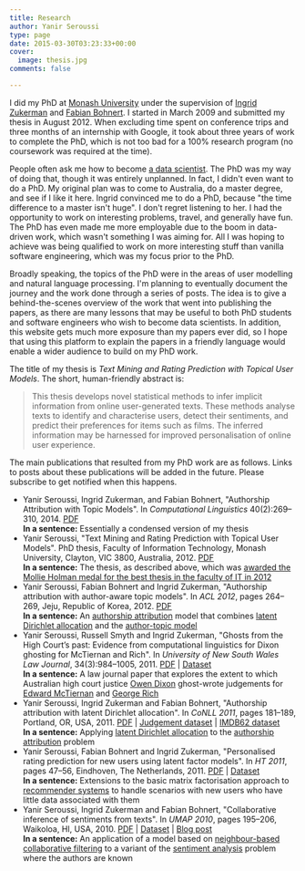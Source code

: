```yaml
---
title: Research
author: Yanir Seroussi
type: page
date: 2015-03-30T03:23:33+00:00
cover:
  image: thesis.jpg
comments: false

---
```

I did my PhD at <a href="http://www.monash.edu/" target="_blank" rel="noopener">Monash University</a> under the supervision of <a href="http://users.monash.edu/~ingrid/" target="_blank" rel="noopener">Ingrid Zukerman</a> and <a href="https://sites.google.com/a/bohnert.eu/fabian-bohnert/" target="_blank" rel="noopener">Fabian Bohnert</a>. I started in March 2009 and submitted my thesis in August 2012. When excluding time spent on conference trips and three months of an internship with Google, it took about three years of work to complete the PhD, which is not too bad for a 100% research program (no coursework was required at the time).

People often ask me how to become [a data scientist][1]. The PhD was my way of doing that, though it was entirely unplanned. In fact, I didn't even want to do a PhD. My original plan was to come to Australia, do a master degree, and see if I like it here. Ingrid convinced me to do a PhD, because "the time difference to a master isn't huge". I don't regret listening to her. I had the opportunity to work on interesting problems, travel, and generally have fun. The PhD has even made me more employable due to the boom in data-driven work, which wasn't something I was aiming for. All I was hoping to achieve was being qualified to work on more interesting stuff than vanilla software engineering, which was my focus prior to the PhD.

Broadly speaking, the topics of the PhD were in the areas of user modelling and natural language processing. I'm planning to eventually document the journey and the work done through a series of posts. The idea is to give a behind-the-scenes overview of the work that went into publishing the papers, as there are many lessons that may be useful to both PhD students and software engineers who wish to become data scientists. In addition, this website gets much more exposure than my papers ever did, so I hope that using this platform to explain the papers in a friendly language would enable a wider audience to build on my PhD work.

The title of my thesis is _Text Mining and Rating Prediction with Topical User Models_. The short, human-friendly abstract is:

> This thesis develops novel statistical methods to infer implicit information from online user-generated texts. These methods analyse texts to identify and characterise users, detect their sentiments, and predict their preferences for items such as films. The inferred information may be harnessed for improved personalisation of online user experience.

The main publications that resulted from my PhD work are as follows. Links to posts about these publications will be added in the future. Please subscribe to get notified when this happens.

  * Yanir Seroussi, Ingrid Zukerman, and Fabian Bohnert, "Authorship Attribution with Topic Models". In _Computational Linguistics_ 40(2):269–310, 2014. <a href="http://aclweb.org/anthology/J/J14/J14-2003.pdf" target="_blank" rel="noopener">PDF</a>  
    **In a sentence:** Essentially a condensed version of my thesis 
  * Yanir Seroussi, "Text Mining and Rating Prediction with Topical User Models". PhD thesis, Faculty of Information Technology, Monash University, Clayton, VIC 3800, Australia, 2012. <a href="https://figshare.com/articles/Text_mining_and_rating_prediction_with_topical_user_models/4664473" target="_blank" rel="noopener">PDF</a>  
    **In a sentence:** The thesis, as described above, which was <a href="http://www.monash.edu.au/news/show/top-of-the-class" target="_blank" rel="noopener">awarded the Mollie Holman medal for the best thesis in the faculty of IT in 2012</a> 
  * Yanir Seroussi, Fabian Bohnert and Ingrid Zukerman, "Authorship attribution with author-aware topic models". In _ACL 2012_, pages 264–269, Jeju, Republic of Korea, 2012. <a href="http://aclweb.org/anthology/P/P12/P12-2052v2.pdf" target="_blank" rel="noopener">PDF</a>  
    **In a sentence:** An <a href="http://en.wikipedia.org/wiki/Stylometry" target="_blank" rel="noopener">authorship attribution</a> model that combines <a href="http://en.wikipedia.org/wiki/Latent_Dirichlet_allocation" target="_blank" rel="noopener">latent Dirichlet allocation</a> and the <a href="http://www.datalab.uci.edu/author-topic/" target="_blank" rel="noopener">author-topic model</a> 
  * Yanir Seroussi, Russell Smyth and Ingrid Zukerman, "Ghosts from the High Court’s past: Evidence from computational linguistics for Dixon ghosting for McTiernan and Rich". In _University of New South Wales Law Journal_, 34(3):984–1005, 2011. <a href="http://www.csse.monash.edu.au/~ingrid/Publications/SeroussiSmythZukerman.pdf" target="_blank" rel="noopener">PDF</a> | <a href="https://umlt.infotech.monash.edu/?page_id=152" target="_blank" rel="noopener">Dataset</a>  
    **In a sentence:** A law journal paper that explores the extent to which Australian high court justice <a href="https://en.wikipedia.org/wiki/Owen_Dixon" target="_blank" rel="noopener">Owen Dixon</a> ghost-wrote judgements for <a href="https://en.wikipedia.org/wiki/Edward_McTiernan" target="_blank" rel="noopener">Edward McTiernan</a> and <a href="https://en.wikipedia.org/wiki/George_Rich" target="_blank" rel="noopener">George Rich</a> 
  * Yanir Seroussi, Ingrid Zukerman and Fabian Bohnert, "Authorship attribution with latent Dirichlet allocation". In _CoNLL 2011_, pages 181–189, Portland, OR, USA, 2011. <a href="http://aclweb.org/anthology/W/W11/W11-0321.pdf" target="_blank" rel="noopener">PDF</a> | <a href="http://www.csse.monash.edu.au/research/umnl/data/umami/" target="_blank" rel="noopener">Judgement dataset</a> | <a href="https://www.dropbox.com/s/np1u1hl343gd73m/imdb62.zip" target="_blank" rel="noopener">IMDB62 dataset</a>  
    **In a sentence:** Applying <a href="http://en.wikipedia.org/wiki/Latent_Dirichlet_allocation" target="_blank" rel="noopener">latent Dirichlet allocation</a> to the <a href="http://en.wikipedia.org/wiki/Stylometry" target="_blank" rel="noopener">authorship attribution</a> problem 
  * Yanir Seroussi, Fabian Bohnert and Ingrid Zukerman, "Personalised rating prediction for new users using latent factor models". In _HT 2011_, pages 47–56, Eindhoven, The Netherlands, 2011. <a href="https://www.dropbox.com/s/og42a9f97dcuuyt/SeroussiBohnertZukerman2011.pdf" target="_blank" rel="noopener">PDF</a> | <a href="https://www.dropbox.com/s/zmev1b6c5ug5l0u/imdb1m.zip" target="_blank" rel="noopener">Dataset</a>  
    **In a sentence:** Extensions to the basic matrix factorisation approach to <a href="https://en.wikipedia.org/wiki/Recommender_system" target="_blank" rel="noopener">recommender systems</a> to handle scenarios with new users who have little data associated with them 
  * Yanir Seroussi, Ingrid Zukerman and Fabian Bohnert, "Collaborative inference of sentiments from texts". In _UMAP 2010_, pages 195–206, Waikoloa, HI, USA, 2010. <a href="https://www.dropbox.com/s/sz9uw1s5151vs5d/SeroussiZukermanBohnert2010b.pdf" target="_blank" rel="noopener">PDF</a> | <a href="https://www.dropbox.com/s/np1u1hl343gd73m/imdb62.zip" target="_blank" rel="noopener">Dataset</a> | [Blog post][2]  
    **In a sentence:** An application of a model based on <a href="https://en.wikipedia.org/wiki/Collaborative_filtering#Memory-based" target="_blank" rel="noopener">neighbour-based collaborative filtering</a> to a variant of the <a href="https://en.wikipedia.org/wiki/Sentiment_analysis" target="_blank" rel="noopener">sentiment analysis</a> problem where the authors are known

 [1]: http://yanirseroussi.com/2014/10/23/what-is-data-science/ "What is data science?"
 [2]: http://yanirseroussi.com/2015/05/02/first-steps-in-data-science-author-aware-sentiment-analysis/ "First steps in data science: author-aware sentiment analysis"